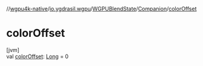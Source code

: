 //[wgpu4k-native](../../../../index.md)/[io.ygdrasil.wgpu](../../index.md)/[WGPUBlendState](../index.md)/[Companion](index.md)/[colorOffset](color-offset.md)

# colorOffset

[jvm]\
val [colorOffset](color-offset.md): [Long](https://kotlinlang.org/api/core/kotlin-stdlib/kotlin/-long/index.html) = 0